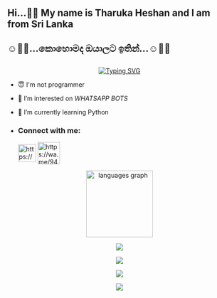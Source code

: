<h2 align="left">Hi...👋😇 My name is Tharuka Heshan and I am from Sri Lanka</h2  #  






# <h2 align="left">☺️🥰😜...කොහොමද ඔයාලට ඉතින්...☺️🥰😜






###

 
  

## <!-- Typing SVG -->
<p align="center">
    <a href="https://github.com/DARK-THARU">
        <img align="center"
        src="https://readme-typing-svg.herokuapp.com/?size=30&width=500&lines=HI...👋+I+am+Dark%20+%20Tharu+...+👨‍💻"
            alt="Typing SVG"
        />
    </a>
</p>                                
 





- 😇 I'm not programmer
 
- 👀 I’m interested on _WHATSAPP BOTS_

- 🌱 I’m currently learning Python
- <h3 align="left">Connect with me:</h3><p>   <a href="https://www.youtube.com/@Tharuka-Heshan" target="blank"><img align="center" src="https://i.ibb.co/YkThzVT/Seek-Png-com-youtube-icon-png-8071516-1.png" alt="https://www.youtube.com/@Tharuka-Heshan" height="40" width="40" /></a>  <a href="https://wa.me/94743389804" target="blank"><img align="center" src="https://cdn-icons-png.flaticon.com/512/5649/5649647.png" alt="https://wa.me/94743389804" height="50" width="50" /></a> 
</p>


<p align="center"><img src="https://github-readme-stats.vercel.app/api/top-langs?username=maurodesouza&locale=en&hide_title=false&layout=compact&card_width=320&langs_count=5&theme=dracula&hide_border=false" height="150" alt="languages graph"  />
</div>



 <p align="center"> <a href="https://github.com/DARK-THARU"><img src="https://github-profile-trophy.vercel.app/?username=DARK-THARU&no-bg=true&no-frame=false&theme=algolia"></a></p>

<p align="center"> <a href="https://github.com/DARK-THARU"><img  src="http://github-readme-streak-stats.herokuapp.com?user=DARK-THARU&theme=github-dark-blue&hide_border=false&background=DDD9DA00&stroke=00AEFF&fire=00AEFF&ring=00AEFF&currStreakNum=00AEFF&currStreakLabel=00AEFF&sideLabels=00AEFF&dates=00AEFF&sideNums=00AEFF"></a></p>
<p align="center"> <a href="https://github.com/DARK-THARU"><img src="https://github-readme-stats.vercel.app/api?username=DARK-THARU&theme=algolia&bg_color=DDD9DA00&text_color=00AEFF&show_icons=TRUE&icon_color=00AEFF" > </a> </p>
<p align="center"> <a href="https://github.com/DARK-THARU"><img src="https://github-readme-stats.vercel.app/api/top-langs/?username=MR-DARK-SHADOW&hide=css,html&theme=algolia&bg_color=DDD9DA00&text_color=00AEFF" > </a> </p>
